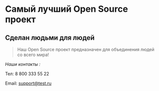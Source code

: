 # Самый лучший Open Source проект

## Сделан людьми для людей

> Наш Open Source проект предназначен для объединения людей со всего мира!

_Наши контакты :_

Тел: 8 800 333 55 22

Email: support@test.ru

